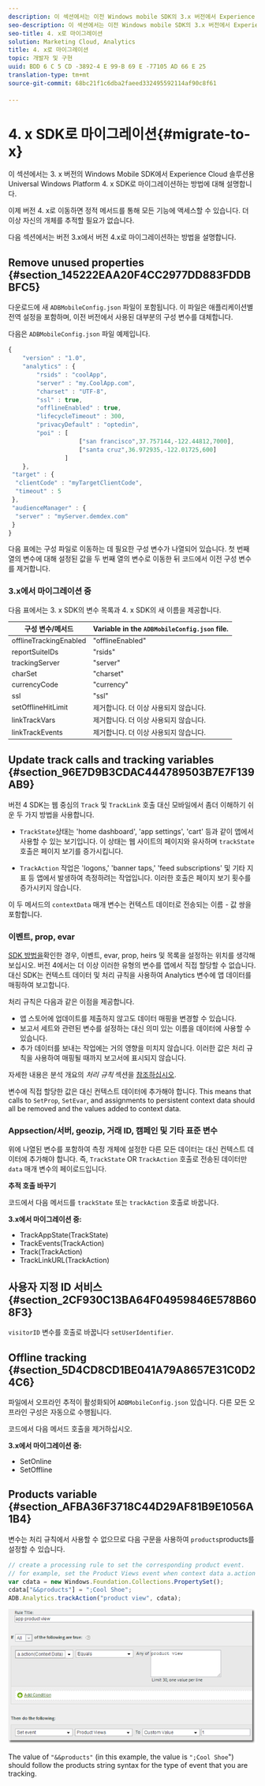 ```yaml
---
description: 이 섹션에서는 이전 Windows mobile SDK의 3.x 버전에서 Experience Cloud 솔루션용 Universal Windows Platform 4.x SDK로 마이그레이션하는 방법에 대해 설명합니다.
seo-description: 이 섹션에서는 이전 Windows mobile SDK의 3.x 버전에서 Experience Cloud 솔루션용 Universal Windows Platform 4.x SDK로 마이그레이션하는 방법에 대해 설명합니다.
seo-title: 4. x로 마이그레이션
solution: Marketing Cloud, Analytics
title: 4. x로 마이그레이션
topic: 개발자 및 구현
uuid: BDD 6 C 5 CD -3892-4 E 99-B 69 E -77105 AD 66 E 25
translation-type: tm+mt
source-git-commit: 68bc21f1c6dba2faeed332495592114af90c8f61

---
```



# 4. x SDK로 마이그레이션{#migrate-to-x}

이 섹션에서는 3. x 버전의 Windows Mobile SDK에서 Experience Cloud 솔루션용 Universal Windows Platform 4. x SDK로 마이그레이션하는 방법에 대해 설명합니다.

이제 버전 4. x로 이동하면 정적 메서드를 통해 모든 기능에 액세스할 수 있습니다. 더 이상 자신의 개체를 추적할 필요가 없습니다.

다음 섹션에서는 버전 3.x에서 버전 4.x로 마이그레이션하는 방법을 설명합니다.

## Remove unused properties {#section_145222EAA20F4CC2977DD883FDDBBFC5}

다운로드에 새 `ADBMobileConfig.json` 파일이 포함됩니다. 이 파일은 애플리케이션별 전역 설정을 포함하며, 이전 버전에서 사용된 대부분의 구성 변수를 대체합니다.

다음은 `ADBMobileConfig.json` 파일 예제입니다.

```js
{ 
    "version" : "1.0", 
    "analytics" : { 
        "rsids" : "coolApp", 
        "server" : "my.CoolApp.com", 
        "charset" : "UTF-8", 
        "ssl" : true, 
        "offlineEnabled" : true, 
        "lifecycleTimeout" : 300, 
        "privacyDefault" : "optedin", 
        "poi" : [ 
                    ["san francisco",37.757144,-122.44812,7000], 
                    ["santa cruz",36.972935,-122.01725,600] 
                ] 
    }, 
 "target" : { 
  "clientCode" : "myTargetClientCode", 
  "timeout" : 5 
 }, 
 "audienceManager" : { 
  "server" : "myServer.demdex.com" 
 } 
}
```

다음 표에는 구성 파일로 이동하는 데 필요한 구성 변수가 나열되어 있습니다. 첫 번째 열의 변수에 대해 설정된 값을 두 번째 열의 변수로 이동한 뒤 코드에서 이전 구성 변수를 제거합니다.

### 3.x에서 마이그레이션 중

다음 표에서는 3. x SDK의 변수 목록과 4. x SDK의 새 이름을 제공합니다.

| 구성 변수/메서드 | Variable in the `ADBMobileConfig.json` file. |
|--- |--- |
| offlineTrackingEnabled | "offlineEnabled" |
| reportSuiteIDs | "rsids" |
| trackingServer | "server" |
| charSet | "charset" |
| currencyCode | "currency" |
| ssl | "ssl" |
| setOfflineHitLimit | 제거합니다. 더 이상 사용되지 않습니다. |
| linkTrackVars | 제거합니다. 더 이상 사용되지 않습니다. |
| linkTrackEvents | 제거합니다. 더 이상 사용되지 않습니다. |

## Update track calls and tracking variables {#section_96E7D9B3CDAC444789503B7E7F139AB9}

버전 4 SDK는 웹 중심의 `Track` 및 `TrackLink` 호출 대신 모바일에서 좀더 이해하기 쉬운 두 가지 방법을 사용합니다.

* `TrackState`상태는 'home dashboard', 'app settings', 'cart' 등과 같이 앱에서 사용할 수 있는 보기입니다. 이 상태는 웹 사이트의 페이지와 유사하며 `trackState` 호출은 페이지 보기를 증가시킵니다.

* `TrackAction` 작업은 'logons,' 'banner taps,' 'feed subscriptions' 및 기타 지표 등 앱에서 발생하여 측정하려는 작업입니다. 이러한 호출은 페이지 보기 횟수를 증가시키지 않습니다.

이 두 메서드의 `contextData` 매개 변수는 컨텍스트 데이터로 전송되는 이름 - 값 쌍을 포함합니다.

### 이벤트, prop, evar

[SDK 방법을](/help/universal-windows/c-configuration/methods.md)확인한 경우, 이벤트, evar, prop, heirs 및 목록을 설정하는 위치를 생각해 보십시오. 버전 4에서는 더 이상 이러한 유형의 변수를 앱에서 직접 할당할 수 없습니다. 대신 SDK는 컨텍스트 데이터 및 처리 규칙을 사용하여 Analytics 변수에 앱 데이터를 매핑하여 보고합니다.

처리 규칙은 다음과 같은 이점을 제공합니다.

* 앱 스토어에 업데이트를 제출하지 않고도 데이터 매핑을 변경할 수 있습니다.
* 보고서 세트와 관련된 변수를 설정하는 대신 의미 있는 이름을 데이터에 사용할 수 있습니다.
* 추가 데이터를 보내는 작업에는 거의 영향을 미치지 않습니다. 이러한 값은 처리 규칙을 사용하여 매핑될 때까지 보고서에 표시되지 않습니다.

자세한 내용은 분석 개요의 *처리 규칙* 섹션을 [참조하십시오](/help/universal-windows/analytics/analytics.md).

변수에 직접 할당한 값은 대신 컨텍스트 데이터에 추가해야 합니다. This means that calls to `SetProp`, `SetEvar`, and assignments to persistent context data should all be removed and the values added to context data.

### Appsection/서버, geozip, 거래 ID, 캠페인 및 기타 표준 변수

위에 나열된 변수를 포함하여 측정 개체에 설정한 다른 모든 데이터는 대신 컨텍스트 데이터에 추가해야 합니다. 즉, `TrackState` OR `TrackAction` 호출로 전송된 데이터만 `data` 매개 변수의 페이로드입니다.

**추적 호출 바꾸기**

코드에서 다음 메서드를 `trackState` 또는 `trackAction` 호출로 바꿉니다.

**3.x에서 마이그레이션 중:**

* TrackAppState(TrackState)
* TrackEvents(TrackAction)
* Track(TrackAction)
* TrackLinkURL(TrackAction)

## 사용자 지정 ID 서비스 {#section_2CF930C13BA64F04959846E578B608F3}

`visitorID` 변수를 호출로 바꿉니다 `setUserIdentifier`.

## Offline tracking {#section_5D4CD8CD1BE041A79A8657E31C0D24C6}

파일에서 오프라인 추적이 활성화되어 `ADBMobileConfig.json` 있습니다. 다른 모든 오프라인 구성은 자동으로 수행됩니다.

코드에서 다음 메서드 호출을 제거하십시오.

**3.x에서 마이그레이션 중:**

* SetOnline
* SetOffline

## Products variable {#section_AFBA36F3718C44D29AF81B9E1056A1B4}

 변수는 처리 규칙에서 사용할 수 없으므로 다음 구문을 사용하여 `products`products를 설정할 수 있습니다.

```js
// create a processing rule to set the corresponding product event. 
// for example, set the Product Views event when context data a.action = "product view" 
var cdata = new Windows.Foundation.Collections.PropertySet(); 
cdata["&&products"] = ";Cool Shoe"; 
ADB.Analytics.trackAction("product view", cdata);
```

![](assets/prod-view.png)

The value of `"&&products"` (in this example, the value is `";Cool Shoe`") should follow the products string syntax for the type of event that you are tracking.
